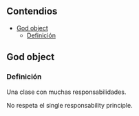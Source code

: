 ## Contendios

- [God object](#god-object)
  - [Definición](#definición)

## God object

### Definición

Una clase con muchas responsabilidades.

No respeta el single responsability principle.
